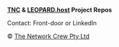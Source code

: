 **[TNC](https://tnc.works) & [LEOPARD.host](https://leopard.host) Project Repos**

Contact: Front-door or LinkedIn

© [The Network Crew Pty Ltd](https://tnc.works)
